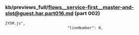 ### kb/previews_full/flows__service-first__master-and-slot@guest.har.part016.md (part 002)

```md
2YSM.js",
                            "lineNumber": 0,
               
```

```

